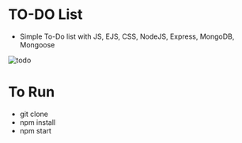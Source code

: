 # TO-DO List
- Simple To-Do list with JS, EJS, CSS, NodeJS, Express, MongoDB, Mongoose


![todo](https://user-images.githubusercontent.com/95521509/213861437-73d8d3bf-0628-4962-b1e6-a90168fde709.jpeg)

# To Run
- git clone
- npm install
- npm start
